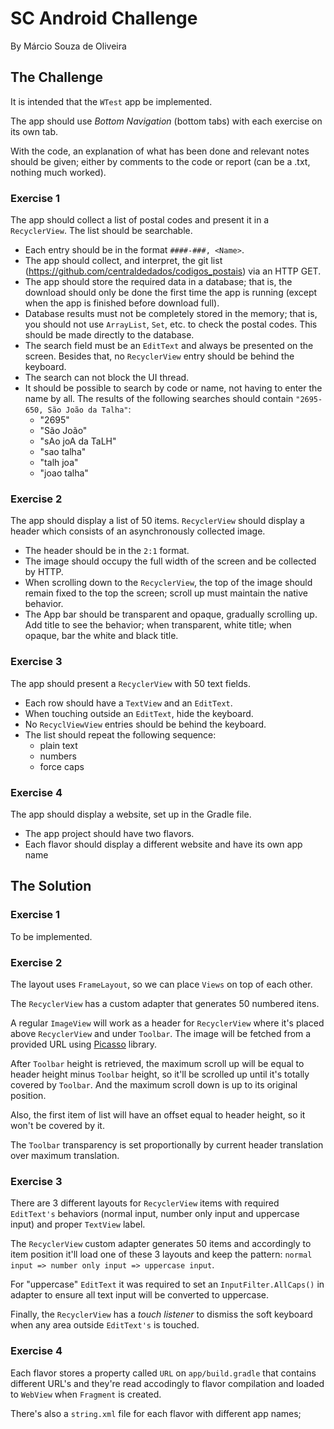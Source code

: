 #  SC Android Challenge
By Márcio Souza de Oliveira

## The Challenge


It is intended that the `WTest` app be implemented.

The app should use _Bottom Navigation_ (bottom tabs) with each exercise on its own tab.

With the code, an explanation of what has been done and relevant notes should be given; either by comments to the code or report (can be a .txt, nothing much worked).

### Exercise 1

The app should collect a list of postal codes and present it in a `RecyclerView`. The list should be searchable.
- Each entry should be in the format `####-###, <Name>`.
- The app should collect, and interpret, the git list (https://github.com/centraldedados/codigos_postais) via an HTTP GET.
- The app should store the required data in a database; that is, the download should only be done the first time the app is running (except when the app is finished before download full).
- Database results must not be completely stored in the memory; that is, you should not use `ArrayList`, `Set`, etc. to check the postal codes. This should be made directly to the database.
- The search field must be an `EditText` and always be presented on the screen. Besides that,
no `RecyclerView` entry should be behind the keyboard.
- The search can not block the UI thread.
- It should be possible to search by code or name, not having to enter the name by
all. The results of the following searches should contain `"2695-650, São João da Talha"`:
  - "2695"
  - "São João"
  - "sAo joA da TaLH"
  - "sao talha"
  - "talh joa"
  - "joao talha"

### Exercise 2

The app should display a list of 50 items. `RecyclerView` should display a header
which consists of an asynchronously collected image.
- The header should be in the `2:1` format.
- The image should occupy the full width of the screen and be collected by HTTP.
- When scrolling down to the `RecyclerView`, the top of the image should remain fixed to the top the screen; scroll up must maintain the native behavior.
- The App bar should be transparent and opaque, gradually scrolling up. Add title to see the behavior; when transparent, white title; when opaque, bar the white and black title.

### Exercise 3

The app should present a `RecyclerView` with 50 text fields.
- Each row should have a `TextView` and an `EditText`.
- When touching outside an `EditText`, hide the keyboard.
- No `RecyclViewView` entries should be behind the keyboard.
- The list should repeat the following sequence:
  - plain text
  - numbers
  - force caps

### Exercise 4

The app should display a website, set up in the Gradle file.
- The app project should have two flavors.
- Each flavor should display a different website and have its own app name

## The Solution

### Exercise 1

To be implemented.

### Exercise 2


The layout uses `FrameLayout`, so we can place `Views` on top of each other.

The `RecyclerView` has a custom adapter that generates 50 numbered itens.

A regular `ImageView` will work as a header for `RecyclerView` where it's placed above `RecyclerView` and under `Toolbar`. The image will be fetched from a provided URL using [Picasso](http://square.github.io/picasso/) library.

After `Toolbar` height is retrieved, the maximum scroll up will be equal to header height minus `Toolbar` height, so it'll be scrolled up until it's totally covered by `Toolbar`. And the maximum scroll down is up to its original position.

Also, the first item of list will have an offset equal to header height, so it won't be covered by it.

The `Toolbar` transparency is set proportionally by current header translation over maximum translation.

### Exercise 3

There are 3 different layouts for `RecyclerView` items with required `EditText's` behaviors (normal input, number only input and uppercase input) and proper `TextView` label.

The `RecyclerView` custom adapter generates 50 items and accordingly to item position it'll load one of these 3 layouts and keep the pattern: `normal input => number only input => uppercase input`.

For "uppercase" `EditText` it was required to set an `InputFilter.AllCaps()` in adapter to ensure all text input will be converted to uppercase.

Finally, the `RecyclerView` has a _touch listener_ to dismiss the soft keyboard when any area outside `EditText's` is touched.

### Exercise 4

Each flavor stores a property called `URL` on `app/build.gradle` that contains different URL's and they're read accodingly to flavor compilation and loaded to `WebView` when `Fragment` is created.

There's also a `string.xml` file for each flavor with different app names;